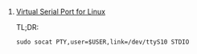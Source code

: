  1. [Virtual Serial Port for Linux](https://stackoverflow.com/questions/52187/virtual-serial-port-for-linux)
    
    TL;DR:
    
    ```
    sudo socat PTY,user=$USER,link=/dev/ttyS10 STDIO
    ```

